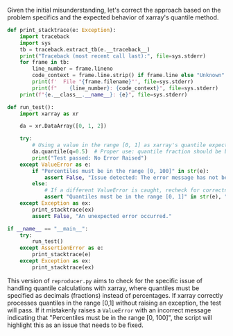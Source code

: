 Given the initial misunderstanding, let's correct the approach based on the problem specifics and the expected behavior of xarray's quantile method.

```python
def print_stacktrace(e: Exception):
    import traceback
    import sys
    tb = traceback.extract_tb(e.__traceback__)
    print("Traceback (most recent call last):", file=sys.stderr)
    for frame in tb:
        line_number = frame.lineno
        code_context = frame.line.strip() if frame.line else "Unknown"
        print(f'  File "{frame.filename}"', file=sys.stderr)
        print(f"    {line_number}: {code_context}", file=sys.stderr)
    print(f"{e.__class__.__name__}: {e}", file=sys.stderr)

def run_test():
    import xarray as xr

    da = xr.DataArray([0, 1, 2])

    try:
        # Using a value in the range [0, 1] as xarray's quantile expects the q value to be in decimal form for percentage
        da.quantile(q=0.5)  # Proper use: quantile fraction should be between 0 and 1 for xarray, not 0 and 100.
        print("Test passed: No Error Raised")
    except ValueError as e:
        if "Percentiles must be in the range [0, 100]" in str(e):
            assert False, "Issue detected: The error message has not been corrected to reflect the required range [0, 1]."
        else:
            # If a different ValueError is caught, recheck for correctness.
            assert "Quantiles must be in the range [0, 1]" in str(e), "Unexpected error message"
    except Exception as ex:
        print_stacktrace(ex)
        assert False, "An unexpected error occurred."

if __name__ == "__main__":
    try:
        run_test()
    except AssertionError as e:
        print_stacktrace(e)
    except Exception as ex:
        print_stacktrace(ex)
```

This version of `reproducer.py` aims to check for the specific issue of handling quantile calculations with xarray, where quantiles must be specified as decimals (fractions) instead of percentages. If xarray correctly processes quantiles in the range [0,1] without raising an exception, the test will pass. If it mistakenly raises a `ValueError` with an incorrect message indicating that "Percentiles must be in the range [0, 100]", the script will highlight this as an issue that needs to be fixed.